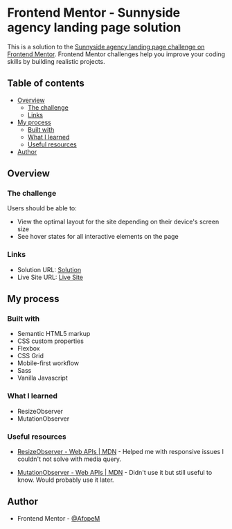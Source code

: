 # Frontend Mentor - Sunnyside agency landing page solution

This is a solution to the [Sunnyside agency landing page challenge on Frontend Mentor](https://www.frontendmentor.io/challenges/sunnyside-agency-landing-page-7yVs3B6ef). Frontend Mentor challenges help you improve your coding skills by building realistic projects.

## Table of contents

- [Overview](#overview)
  - [The challenge](#the-challenge)
  - [Links](#links)
- [My process](#my-process)
  - [Built with](#built-with)
  - [What I learned](#what-i-learned)
  - [Useful resources](#useful-resources)
- [Author](#author)

## Overview

### The challenge

Users should be able to:

- View the optimal layout for the site depending on their device's screen size
- See hover states for all interactive elements on the page

### Links

- Solution URL: [Solution](https://www.frontendmentor.io/solutions/sunnyside-agency-landing-page-solution-DfVOwFKl3k)
- Live Site URL: [Live Site](https://afopem.github.io/Sunnyside-Agency-Landing-Page/)

## My process

### Built with

- Semantic HTML5 markup
- CSS custom properties
- Flexbox
- CSS Grid
- Mobile-first workflow
- Sass
- Vanilla Javascript

### What I learned

- ResizeObserver
- MutationObserver

### Useful resources

- [ResizeObserver - Web APIs | MDN](https://developer.mozilla.org/en-US/docs/Web/API/ResizeObserver) - Helped me with responsive issues I couldn't not solve with media query.

- [MutationObserver - Web APIs | MDN](https://developer.mozilla.org/en-US/docs/Web/API/MutationObserver) - Didn't use it but still useful to know. Would probably use it later.

## Author

- Frontend Mentor - [@AfopeM](https://www.frontendmentor.io/profile/AfopeM)

